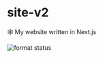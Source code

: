 # site-v2

🕸 My website written in Next.js

![format status](https://github.com/Matt-Gleich/site-v2/workflows/format/badge.svg)

